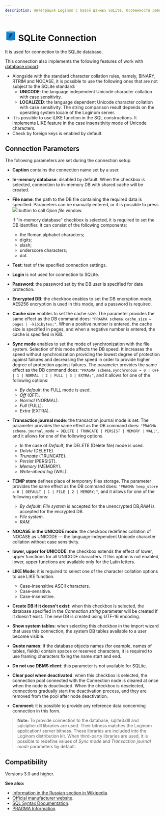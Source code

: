 ```yaml
---
description: Интеграция Loginom с базой данных SQLite. Особенности работы. Параметры подключения. Совместимость.
---
```

# ![ ](./../../../images/icons/common/data-sources/db-sqlite_default.svg) SQLite Connection

It is used for connection to the SQLite database.

This connection also implements the following features of work with [database import](./../../import/database.md):

* Alongside with the standard character collation rules, namely, BINARY, RTRIM and NOCASE, it is possible to use the following ones that are not subject to the SQLite standard:
   * **UNICODE**: the language independent Unicode character collation with case sensitivity.
   * **LOCALIZED**: the language dependent Unicode character collation with case sensitivity. The string comparison result depends on the operating system locale of the Loginom server.
* It is possible to use iLIKE function in the SQL constructions. It implements LIKE feature in the case insensitivity mode of Unicode characters.
* Check by foreign keys is enabled by default.

## Connection Parameters

The following parameters are set during the connection setup:

* **Caption** contains the connection name set by a user.
* **In-memory database**: disabled by default. When the checkbox is selected, connection to in-memory DB with shared cache will be created.
* **File name**: the path to the DB file containing the required data is specified. Parameters can be manually entered, or it is possible to press ![ ](./../../../images/extjs-theme/form/open-trigger/open-trigger_default.svg) button to call *Open file* window.

   If "In-memory database" checkbox is selected, it is required to set the DB identifier. It can consist of the following components:
   * the Roman alphabet characters;
   * digits;
   * slash;
   * underscore characters;
   * dot.
* **Test**: test of the specified connection settings.
* **Login** is not used for connection to SQLite.
* **Password**: the password set by the DB user is specified for data protection.
* **Encrypted DB**: the checkbox enables to set the DB encryption mode. AES256 encryption is used in this mode, and a password is required.
* **Cache size** enables to set the cache size. The parameter provides the same effect as the DB command does: `"PRAGMA schema.cache_size = pages | -kibibytes;"`. When a positive number is entered, the cache size is specified in pages, and when a negative number is entered, the cache is specified in KiB.
* **Sync mode** enables to set the mode of synchronization with the file system. Selection of this mode affects the DB speed. It increases the speed without synchronization providing the lowest degree of protection against failures and decreasing the speed in order to provide higher degree of protection against failures. The parameter provides the same effect as the DB command does: `"PRAGMA schema.synchronous = 0 | OFF | 1 | NORMAL | 2 | FULL | 3 | EXTRA;"`, and it allows for one of the following options:
   * *By default*: the FULL mode is used.
   * *Off* (OFF).
   * *Normal* (NORMAL).
   * *Full* (FULL).
   * *Extra* (EXTRA).
* **Transaction journal mode**: the transaction journal mode is set. The parameter provides the same effect as the DB command does: `"PRAGMA schema.journal_mode = DELETE | TRUNCATE | PERSIST | MEMORY | WAL;"`, and it allows for one of the following options.
   * In the case of *Default*, the DELETE (Delete file) mode is used.
   * *Delete* (DELETE).
   * *Truncate* (TRUNCATE).
   * *Persist* (PERSIST).
   * *Memory* (MEMORY).
   * *Write-ahead log* (WAL).
* **TEMP store** defines place of temporary files storage. The parameter provides the same effect as the DB command does: `"PRAGMA temp_store = 0 | DEFAULT | 1 | FILE | 2 | MEMORY;"`, and it allows for one of the following options:
   * *By default*: *File system* is accepted for the unencrypted DB,*RAM* is accepted for the encrypted DB.
   * *File system*.
   * *RAM*.
* **NOCASE in the UNICODE mode**: the checkbox redefines collation of NOCASE as UNICODE — the language independent Unicode character collation without case sensitivity.
* **lower, upper for UNICODE**: the checkbox extends the effect of lower, upper functions for all UNICODE characters. If this option is not enabled, lower, upper functions are available only for the Latin letters.
* **LIKE Mode**: it is required to select one of the character collation options to use LIKE function.
   * Case-insensitive ASCII characters.
   * Case-sensitive.
   * Case-insensitive.
* **Create DB if it doesn't exist**: when this checkbox is selected, the database specified in the *Connection string* parameter will be created if it doesn't exist. The new DB is created using UTF-16 encoding.
* **Show system tables**: when selecting this checkbox in the import wizard that uses this connection, the system DB tables available to a user become visible.
* **Quote names**: if the database objects names (for example, names of tables, fields) contain spaces or reserved characters, it is required to use framing characters fixing the name start and end.
* **Do not use DBMS client**: this parameter is not available for SQLite.
* **Clear pool when deactivated**: when this checkbox is selected, the connection pool connected with the Connection node is cleared at once when the node is deactivated. When the checkbox is deselected, connections gradually start the deactivation process, and they are removed from the pool after node deactivation.
* **Comment**: it is possible to provide any reference data concerning connection in this form.

> **Note:** To provide connection to the database, sqlite3.dll and sqlcipher.dll libraries are used. Their bitness matches the Loginom application/ server bitness. These libraries are included into the Loginom distribution kit. When third-party libraries are used, it is possible to redefine values of *Sync mode* and *Transaction journal mode* parameters by default.

## Compatibility

Versions 3.0 and higher.

**See also:**

* [Information in the Russian section in Wikipedia](https://ru.wikipedia.org/wiki/SQLite).
* [Official manufacturer website](https://sqlite.org).
* [SQL Syntax Documentation](https://sqlite.org/lang.html).
* [PRAGMA Information](https://sqlite.org/pragma.html).
